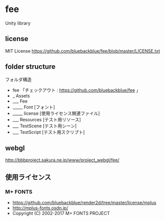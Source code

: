 # fee
Unity library

## license
MIT License
https://github.com/bluebackblue/fee/blob/master/LICENSE.txt

## folder structure
フォルダ構造
* fee 「チェックアウト : https://github.com/bluebackblue/fee 」
* _ Assets
* ___ Fee
* _____ Font [フォント]
* _____ license [使用ライセンス関連ファイル]
* ___ Resources [テスト用リソース]
* ___ TestScene [テスト用シーン]
* ___ TestScript [テスト用スクリプト]

## webgl
http://bbbproject.sakura.ne.jp/www/project_webgl/fee/

## 使用ライセンス

### M+ FONTS
* https://github.com/bluebackblue/render2d/tree/master/license/mplus
* http://mplus-fonts.osdn.jp/
* Copyright (C) 2002-2017 M+ FONTS PROJECT

